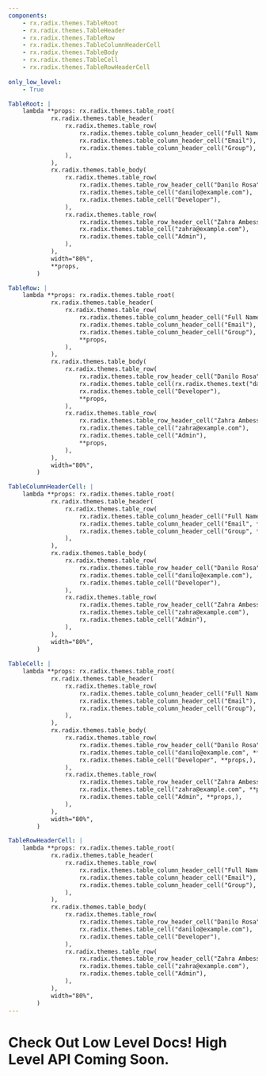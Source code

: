 ```yaml
---
components:
    - rx.radix.themes.TableRoot
    - rx.radix.themes.TableHeader
    - rx.radix.themes.TableRow
    - rx.radix.themes.TableColumnHeaderCell
    - rx.radix.themes.TableBody
    - rx.radix.themes.TableCell
    - rx.radix.themes.TableRowHeaderCell
   
only_low_level:
    - True

TableRoot: |
    lambda **props: rx.radix.themes.table_root(
            rx.radix.themes.table_header(
                rx.radix.themes.table_row(
                    rx.radix.themes.table_column_header_cell("Full Name"),
                    rx.radix.themes.table_column_header_cell("Email"),
                    rx.radix.themes.table_column_header_cell("Group"),
                ),
            ),
            rx.radix.themes.table_body(
                rx.radix.themes.table_row(
                    rx.radix.themes.table_row_header_cell("Danilo Rosa"),
                    rx.radix.themes.table_cell("danilo@example.com"),
                    rx.radix.themes.table_cell("Developer"),
                ),
                rx.radix.themes.table_row(
                    rx.radix.themes.table_row_header_cell("Zahra Ambessa"),
                    rx.radix.themes.table_cell("zahra@example.com"),
                    rx.radix.themes.table_cell("Admin"),
                ),
            ),
            width="80%",
            **props,
        )

TableRow: |
    lambda **props: rx.radix.themes.table_root(
            rx.radix.themes.table_header(
                rx.radix.themes.table_row(
                    rx.radix.themes.table_column_header_cell("Full Name"),
                    rx.radix.themes.table_column_header_cell("Email"),
                    rx.radix.themes.table_column_header_cell("Group"),
                    **props,
                ),
            ),
            rx.radix.themes.table_body(
                rx.radix.themes.table_row(
                    rx.radix.themes.table_row_header_cell("Danilo Rosa"),
                    rx.radix.themes.table_cell(rx.radix.themes.text("danilo@example.com", as_="p"), rx.radix.themes.text("danilo@yahoo.com", as_="p"), rx.radix.themes.text("danilo@gmail.com", as_="p"),),
                    rx.radix.themes.table_cell("Developer"),
                    **props,
                ),
                rx.radix.themes.table_row(
                    rx.radix.themes.table_row_header_cell("Zahra Ambessa"),
                    rx.radix.themes.table_cell("zahra@example.com"),
                    rx.radix.themes.table_cell("Admin"),
                    **props,
                ),
            ),
            width="80%",
        )

TableColumnHeaderCell: |
    lambda **props: rx.radix.themes.table_root(
            rx.radix.themes.table_header(
                rx.radix.themes.table_row(
                    rx.radix.themes.table_column_header_cell("Full Name", **props,),
                    rx.radix.themes.table_column_header_cell("Email", **props,),
                    rx.radix.themes.table_column_header_cell("Group", **props,),
                ),
            ),
            rx.radix.themes.table_body(
                rx.radix.themes.table_row(
                    rx.radix.themes.table_row_header_cell("Danilo Rosa"),
                    rx.radix.themes.table_cell("danilo@example.com"),
                    rx.radix.themes.table_cell("Developer"),
                ),
                rx.radix.themes.table_row(
                    rx.radix.themes.table_row_header_cell("Zahra Ambessa"),
                    rx.radix.themes.table_cell("zahra@example.com"),
                    rx.radix.themes.table_cell("Admin"),
                ),
            ),
            width="80%",
        )
    
TableCell: |
    lambda **props: rx.radix.themes.table_root(
            rx.radix.themes.table_header(
                rx.radix.themes.table_row(
                    rx.radix.themes.table_column_header_cell("Full Name"),
                    rx.radix.themes.table_column_header_cell("Email"),
                    rx.radix.themes.table_column_header_cell("Group"),
                ),
            ),
            rx.radix.themes.table_body(
                rx.radix.themes.table_row(
                    rx.radix.themes.table_row_header_cell("Danilo Rosa"),
                    rx.radix.themes.table_cell("danilo@example.com", **props,),
                    rx.radix.themes.table_cell("Developer", **props,),
                ),
                rx.radix.themes.table_row(
                    rx.radix.themes.table_row_header_cell("Zahra Ambessa"),
                    rx.radix.themes.table_cell("zahra@example.com", **props,),
                    rx.radix.themes.table_cell("Admin", **props,),
                ),
            ),
            width="80%",
        )

TableRowHeaderCell: |
    lambda **props: rx.radix.themes.table_root(
            rx.radix.themes.table_header(
                rx.radix.themes.table_row(
                    rx.radix.themes.table_column_header_cell("Full Name"),
                    rx.radix.themes.table_column_header_cell("Email"),
                    rx.radix.themes.table_column_header_cell("Group"),
                ),
            ),
            rx.radix.themes.table_body(
                rx.radix.themes.table_row(
                    rx.radix.themes.table_row_header_cell("Danilo Rosa", **props,),
                    rx.radix.themes.table_cell("danilo@example.com"),
                    rx.radix.themes.table_cell("Developer"),
                ),
                rx.radix.themes.table_row(
                    rx.radix.themes.table_row_header_cell("Zahra Ambessa", **props,),
                    rx.radix.themes.table_cell("zahra@example.com"),
                    rx.radix.themes.table_cell("Admin"),
                ),
            ),
            width="80%",
        )
---
```


# Check Out Low Level Docs! High Level API Coming Soon.
